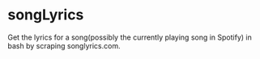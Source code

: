 songLyrics
==========

Get the lyrics for a song(possibly the currently playing song in Spotify) in bash by scraping songlyrics.com.
